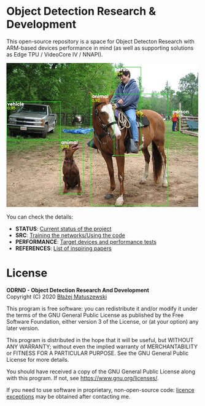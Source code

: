 # Object Detection Research & Development

This open-source repository is a space for Object Detecton Research with ARM-based devices performance in mind (as well as supporting solutions as Edge TPU / VideoCore IV / NNAPI). 

![object detection sample](./assets/sample_bbox.jpg)

You can check the details:

- **STATUS**: [Current status of the project](./status.md)
- **SRC**: [Training the networks/Using the code](./src/README.md)
- **PERFORMANCE**: [Target devices and performance tests](./performance/README.md)
- **REFERENCES**: [List of inspiring papers](./references.md)

# License

**ODRND - Object Detection Research And Development**  
Copyright (C) 2020  [Błażej Matuszewski](https://github.com/bwosh)

This program is free software: you can redistribute it and/or modify
it under the terms of the GNU General Public License as published by
the Free Software Foundation, either version 3 of the License, or
(at your option) any later version.

This program is distributed in the hope that it will be useful,
but WITHOUT ANY WARRANTY; without even the implied warranty of
MERCHANTABILITY or FITNESS FOR A PARTICULAR PURPOSE.  See the
GNU General Public License for more details.

You should have received a copy of the GNU General Public License
along with this program.  If not, see <https://www.gnu.org/licenses/>.

If you need to use software in proprietary, non-open-source code: [licence exceptions](https://www.fsf.org/blogs/rms/selling-exceptions) may be obtained after contacting me.
